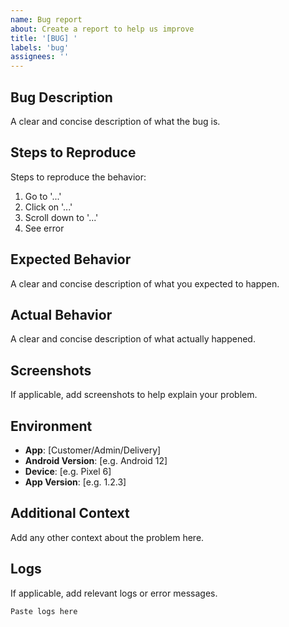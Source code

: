 ```yaml
---
name: Bug report
about: Create a report to help us improve
title: '[BUG] '
labels: 'bug'
assignees: ''
---
```


## Bug Description
A clear and concise description of what the bug is.

## Steps to Reproduce
Steps to reproduce the behavior:
1. Go to '...'
2. Click on '...'
3. Scroll down to '...'
4. See error

## Expected Behavior
A clear and concise description of what you expected to happen.

## Actual Behavior
A clear and concise description of what actually happened.

## Screenshots
If applicable, add screenshots to help explain your problem.

## Environment
- **App**: [Customer/Admin/Delivery]
- **Android Version**: [e.g. Android 12]
- **Device**: [e.g. Pixel 6]
- **App Version**: [e.g. 1.2.3]

## Additional Context
Add any other context about the problem here.

## Logs
If applicable, add relevant logs or error messages.

```
Paste logs here
```